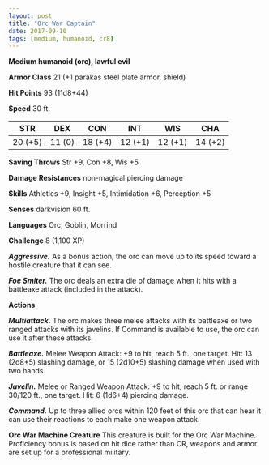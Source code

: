 ```yaml
---
layout: post
title: "Orc War Captain"
date: 2017-09-10
tags: [medium, humanoid, cr8]
---
```


**Medium humanoid (orc), lawful evil**

**Armor Class** 21 (+1 parakas steel plate armor, shield)

**Hit Points** 93 (11d8+44)

**Speed** 30 ft.

|   STR   |   DEX   |   CON   |   INT   |   WIS   |   CHA   |
|:-----:|:-----:|:-----:|:-----:|:-----:|:-----:|
| 20 (+5) | 11 (0) | 18 (+4) | 12 (+1) | 12 (+1) | 14 (+2) |

**Saving Throws** Str +9, Con +8, Wis +5

**Damage Resistances** non-magical piercing damage

**Skills** Athletics +9, Insight +5, Intimidation +6, Perception +5

**Senses** darkvision 60 ft.

**Languages** Orc, Goblin, Morrind

**Challenge** 8 (1,100 XP)

***Aggressive.*** As a bonus action, the orc can move up to its speed toward a hostile creature that it can see.

***Foe Smiter.*** The orc deals an extra die of damage when it hits with a battleaxe attack (included in the attack).

**Actions**

***Multiattack.*** The orc makes three melee attacks with its battleaxe or two ranged attacks with its javelins. If Command is available to use, the orc can use it after these attacks.

***Battleaxe.*** Melee Weapon Attack: +9 to hit, reach 5 ft., one target. Hit: 13 (2d8+5) slashing damage, or 15 (2d10+5) slashing damage when used with two hands.

***Javelin.*** Melee or Ranged Weapon Attack: +9 to hit, reach 5 ft. or range 30/120 ft., one target. Hit: 6 (1d6+4) piercing damage.

***Command.*** Up to three allied orcs within 120 feet of this orc that can hear it can use their reactions to each make one weapon attack.

**Orc War Machine Creature** This creature is built for the Orc War Machine. Proficiency bonus is based on hit dice rather than CR, weapons and armor are set up for a professional military.
